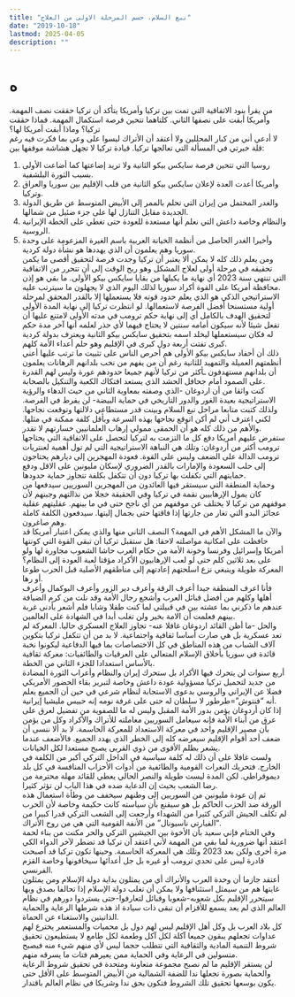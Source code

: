 ```yaml
---
title: "نبع السلام، حسم المرحلة الاولى من العلاج"
date: "2019-10-18"
lastmod: 2025-04-05
description: ""
---
```

# **ه**

من يقرأ بنود الاتفاقية التي تمت بين تركيا وأمريكا يتأكد أن تركيا حققت نصف المهمة. وأمريكا أبقت على نصفها الثاني. كلتاهما تتحين فرصة استكمال المهمة. فماذا حققت تركيا؟ وماذا أبقت أمريكا لها؟  
لا أدعي أني من كبار المحللين ولا أعتقد أن الأتراك ليسوا على وعي بما فكرت فيه رغم قلة خبرتي في المسألة التي تعالجها تركيا. قيادة تركيا لا تجهل هشاشة موقفها بين:  
1. روسيا التي تتحين فرصة سايكس بيكو الثانية ولا تريد إضاعتها كما أضاعت الأولى بسبب الثورة البلشفية.  
2. وأمريكا أعدت العدة لإعلان سايكس بيكو الثانية من قلب الإقليم بين سوريا والعراق وتركيا.  
3. والغدر المحتمل من إيران التي تحلم بالممر إلى الأبيض المتوسط عن طريق الدولة الجديدة مقابل التنازل لها على جزء ضئيل من شمالها.  
4. والنظام وخاصة داعش التي نعلم أنها مستعدة للعودة حتى تغطي على الخطة الإيرانية الروسية.  
5. وأخيرا الغدر الحاصل من أنظمة الخيانة العربية باسم الغيرة المزعومة على وحدة سوريا وهم يعلمون أن الذي يهددها هو نشأة دولة كردية.  
ومن يعلم ذلك كله لا يمكن ألا يعتبر أن تركيا وجدت فرصة لتحقيق أقصى ما يكمن تحقيقه في مرحلة أولى لعلاج المشكل وهو ربح الوقت إلى أن تتحرر من الاتفاقية التي تنتهي سنة 2023 أي نهاية ما يكبلها من بقايا سايكس بيكو الأولى. ما بقي هو إذن محافظة أمريكا على القوة أكراد سوريا لذلك اليوم الذي لا يجهلون ما سيترتب عليه.  
الاستراتيجي الذكي هو الذي يعلم حدود قوته فلا يستعملها إلا بالقدر المحقق لمرحلة أولية مستسنحا أفضل الفرصة لاستعمالها. لو انتظرت تركيا إلى نهاية المدة الأولى لتحقيق الهدف بالكامل أي إلى نهاية حكم ترومب في مدته الأولى لامتنع عليها أن تفعل شيئا لأنه سيكون أمامه سنتين لا يحتاج فيهما لأي حذر لعلمه أنها آخر مدة حكم له فكان سيستعملها ليخلد اسمه بتحقيق سايكس بيكو الثانية ويعترف بدولة كردية كبرى تفتت أربعة دول كبرى في الإقليم وهو حلم أعداء الأمة كلهم.  
ذلك أن أحفاد سايكس بيكو الأولى هم أحرص الناس على تثبيت ما ترتب عليها أعني أنظمتهم العميلة والتمهيد للثانية رغم أن من يفهم من نخب بلدانهم الرهانات يعلمون أن بلدانهم مستهدفون ـأكثر من تركيا لأنهم جميعا حدودهم عورة وليس لهم القدرة على الصمود أمام جحافل الحشد الذي يستعد افتكاك الكعبة والتنكيل بالصحابة.  
كنت واثقا من أن اردوغان -الذي وصفته بمعاوية الثاني من حيث الدهاء والرؤية الاستراتيجية بعيدة الغور والدور التاريخي في حماية البيضة- لن يفرط في الفرصة. ولذلك كتبت متابعا مراحل نبع السلام وبينت قدر مستطاعي دلالتها وتوقعت نجاحها. لكني اعترف أني لم أكن اتوقع نجاحها بهذه السرعة وبأقل كلفة ممكنة في مثلها. والأهم من ذلك كله هو أن الحمقى ممولي إرهاب العلمانيين خسارتهم لا تقدر.  
ستفرض عليهم أمريكا دفع كل ما التزمت به لتركيا لتحصل على الاتفاقية التي يحتاجها ترومب أكثر من أردوغان: وتلك هي النباهة الاستراتيجية التي لم تول أهمية لعنتريات ترومب الدالة على الضعف وليس على القوة. فعودة المهجرين إلى ديارهم يحتاجون إلى حلب السعودة والإمارات بالقدر الضروري لإسكان مليونين على الاقل ودفع حمايتهم التي تكفلت بها تركيا دون أن تتكفل بكلفة تتجاوز حماية حدودها.  
وحماية المنطقة التي سيستقر فيها العائدون من المهجرين السوريين سيدفعها من كان يمول الإرهابيين نقمة في تركيا وفي الحقيقة خجلا من نذالتهم وجبنهم لأن موقفهم من تركيا لا يختلف عن موقفهم من أي ناجح حتى في ما بينهم. عقليتهم عقلية عجائز البدو التي تغار من جارتها إذا فاقتها حتى بجمال إليتها. سيدفعون الكلفة كاملة وهم صاغرون.  
والآن ما المشكل الأهم في المهمة؟ النصف الثاني منها والذي يمكن اعتبار أمريكا قد حافظت على امكانية مواصلته لاحقا: هل ستقبل تركيا أن تبقى القوة التي كونتها أمريكا وإسرائيل وفرنسا وخونة الأمة من حكام العرب حاشا الشعوب مجاورة لها ولو على بعد ثلاثين كلم حتى لو لعب الإرهابيون الأكراد مؤقتا لعبة العودة إلى النظام؟ المعركة طويلة وينبغي نزع اسلحتهم إعادتهم إلى مناطقهم الأصلية قبل الحرب طوعا أو رها.  
فأنا اعرف المنطقة جيدا أعرف الرقة وأعرف دير الزور وأعرف البوكمال وأعرف أهلها وكلهم من أفضل قبائل العرب وأشجع رجال الأمة وقد نلت من كرم الضيافة عندهم ما ذكرني بما عشته بين في قبيلتي لما كنت طفلا وشابا فلم أشعر بأدنى غربة بينهم فعلمت أن الامة بخير ولن تغلب أبدا في الشهادة على العالمين.  
والحل -ما أظن القائد اردوغان غافلا عنه- تجاوز العلاج العسكري حاليا. المعركة لم تعد عسكرية بل هي صارت أساسا ثقافية واجتماعية. لا بد من أن تتكفل تركيا بتكوين آلاف الشباب من هذه المناطق في كل الاختصاصات بما فيها الدفاعية ليكونوا نخبة قائدة في سوريا بأخلاق الإسلام المتعالي على العرقيات والطائفيات: معركة ثقافية بالأساس استعدادا للجزء الثاني من الخطة.  
أربع سنوات لن يتحرك فيها الأكراد بل ستحرك إيران والنظام وأعراب الثورة المضادة من جديد لتحميل تركيا مسؤولية عودة داعش وخاصة لتبرير بقاء الحضور الأمريكي فضلا عن الإيراني والروسي بدعوى الاستجابة لنظام شرعي في حين أن الجميع يعلم أنه “فنتوش”=طرطور لا سلطان له حتى على غرفة نومه إنه حبيس مليشيا إيرانية.  
إذا كان أردوغان يؤمن بدور الأمة المقبل وليس له ما للصفوية من تفضيل لعرق على عرق من أبناء الأمة فإنه سيعامل السوريين معاملته للأتراك والأكراد وكل من يؤمن بأن مصير الإقليم واحد في معركة الاستعداد للمعركة الحاسمة. لا بد ألا ننسى أن ضعف أحد أقوام الإقليم سيعرضه كله إلى الخطر الذي يهدد الجميع. فالأضعف عندما يشعر بظلم الأقوى من ذوي القربى يصبح مستعدا لكل الخيانات.  
ولست غافلا على أن ذلك له كلفة سياسية في الداخل التركي أكبر من الكلفة في الخارج. فتحريك النعرات القومية والطائفية من أدوات الأحزاب المنافسة في كل بلد ديموقراطي. لكن المدة ليست طويلة والنصر الحالي يعطي للقائد مهلة محترمة من رضا الشعب بحيث إن الدعاية ضده في هذا الباب لن تؤثر كثيرا.  
ثم إن عودة مليونين من السوريين إلى وطنهم سيخفف من وطأة استعمال هذه الورقة ضد الحزب الحاكم بل هو سيقنع بأن سياسته كانت حكيمة وخاصة لأن الحرب لم تكلف الجيش التركي كثيرا من الشهداء وأرجعت إلى الشعب التركي قدرا كبيرا من “الفيارتي ناسيونال” من الأنفة القومية التي هي من روح الأتراك.  
وفي الختام فإني سعيد بأن الأخوة بين الجيشين التركي والحر مكنت من بناء لحمة اعتقد أنها ضرورية لما بقي من المهمة لأني اعتقد أن تركيا قد تضطر لآخر الدواء الكي مرة أخرى ولكن بعد 2023 وتلك هي المعركة الحاسمة. وحينها تكون تركيا قد أصبحت قادرة ليس على تحدي ترومب أو غيره بل جل أعدائها سيخافونها وخاصة القزم الفرنسي.  
أعتقد جازما أن وحدة العرب والأتراك أي من يمثلون بداية دولة الإسلام ومن يمثلون غايتها هم من سيمثل استئنافها ولا يمكن أن تغلب دولة الإسلام إذا تحالفا بصدق وبها سيتحرر الإقليم بكل شعوبه-شعوبا وقبائل لتعارفوا-حتى يستردوا دورهم في نظام العالم الذي لم يعد يسمع للأقزام أن تبقى ذات سيادة اذ هذه شرطها الرعاية والحماية الذاتيتين والاستغناء عن الحماة.  
كل بلاد العرب بل وكل أهل الإقليم ليس لهم دول بل محميات والمستعمر يخترع لهم عداوات تجعلهم يبقون جميعا آكلة لكل آكل وطعمة لكل طامع لا يستطيعون تحقيق شروط التنمية المادية والثقافية التي تتطلب حجما ليس لأي منهم شيء منه فيصبح متسولين في الرعاية وفي الحماية ممن يعيرهم فتات ما يسرقه منهم.  
لن يستقر الإقليم ما لم نصبح مجموعة متعاونة ومتحدة في تحقيق شروط الرعاية والحماية بصورة تجعلها ندا للضفة الشمالية من الأبيض المتوسط على الأقل حتى يكون بوسعها تحقيق تلك الشروط فتكون بحق ندا وشريكا في نظام العالم باقتدار.

###
